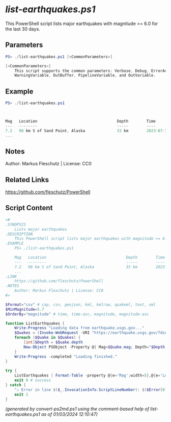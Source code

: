 *list-earthquakes.ps1*
================

This PowerShell script lists major earthquakes with magnitude >= 6.0 for the last 30 days.

Parameters
----------
```powershell
PS> ./list-earthquakes.ps1 [<CommonParameters>]

[<CommonParameters>]
    This script supports the common parameters: Verbose, Debug, ErrorAction, ErrorVariable, WarningAction, 
    WarningVariable, OutBuffer, PipelineVariable, and OutVariable.
```

Example
-------
```powershell
PS> ./list-earthquakes.ps1



Mag   Location                                   Depth        Time
---   --------                                   -----        ----
7.2   98 km S of Sand Point, Alaska              33 km        2023-07-16T06:48:22.606Z
...

```

Notes
-----
Author: Markus Fleschutz | License: CC0

Related Links
-------------
https://github.com/fleschutz/PowerShell

Script Content
--------------
```powershell
<#
.SYNOPSIS
	Lists major earthquakes
.DESCRIPTION
	This PowerShell script lists major earthquakes with magnitude >= 6.0 for the last 30 days.
.EXAMPLE
	PS> ./list-earthquakes.ps1

	Mag   Location                                   Depth        Time
	---   --------                                   -----        ----
	7.2   98 km S of Sand Point, Alaska              33 km        2023-07-16T06:48:22.606Z
	...
.LINK
	https://github.com/fleschutz/PowerShell
.NOTES
	Author: Markus Fleschutz | License: CC0
#>

$Format="csv" # cap, csv, geojson, kml, kmlraw, quakeml, text, xml
$MinMagnitude=5.7
$OrderBy="magnitude" # time, time-asc, magnitude, magnitude-asc

function ListEarthquakes { 
	Write-Progress "Loading data from earthquake.usgs.gov..."
	$Quakes = (Invoke-WebRequest -URI "https://earthquake.usgs.gov/fdsnws/event/1/query?format=$Format&minmagnitude=$MinMagnitude&orderby=$OrderBy" -userAgent "curl" -useBasicParsing).Content | ConvertFrom-CSV
	foreach ($Quake in $Quakes) {
		[int]$Depth = $Quake.depth
		New-Object PSObject -Property @{ Mag=$Quake.mag; Depth="$Depth km"; Location=$Quake.place; Time=$Quake.time }
	}
	Write-Progress -completed "Loading finished."
}
 
try {
	ListEarthquakes | Format-Table -property @{e='Mag';width=5},@{e='Location';width=42},@{e='Depth';width=12},Time 
	exit 0 # success
} catch {
	"⚠️ Error in line $($_.InvocationInfo.ScriptLineNumber): $($Error[0])"
	exit 1
}
```

*(generated by convert-ps2md.ps1 using the comment-based help of list-earthquakes.ps1 as of 01/03/2024 12:10:47)*
